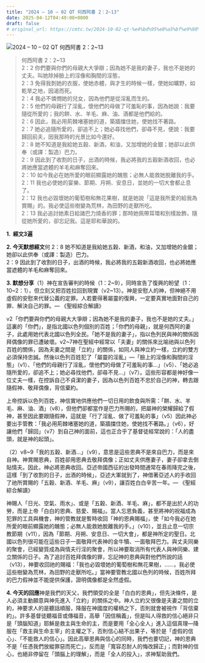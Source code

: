 ```yaml
---
title: "2024 – 10 – 02 QT 何西阿書 2：2~13"
date: 2025-04-12T04:49:08+0800
draft: false
# original_url: https://cmtc.tw/2024-10-02-qt-%e4%bd%95%e8%a5%bf%e9%98%bf%e6%9b%b8-2%ef%bc%9a213
---
```


![2024 – 10 – 02 QT 何西阿書 2：2~13](/images/qt.jpg  "2024 – 10 – 02 QT 何西阿書 2：2~13")

> 何西阿書 2：2~13  
> 2：2 你們要與你們的母親大大爭辯；因為她不是我的妻子，我也不是她的丈夫。叫她除掉臉上的淫像和胸間的淫態，  
> 2：3 免得我剝她的衣服，使她赤體，與才生的時候一樣，使她如曠野，如乾旱之地，因渴而死。  
> 2：4 我必不憐憫她的兒女，因為他們是從淫亂而生的。  
> 2：5 他們的母親行了淫亂，懷他們的母做了可羞恥的事，因為她說：我要隨從所愛的；我的餅、水、羊毛、麻、油、酒都是他們給的。  
> 2：6 因此，我必用荊棘堵塞她的道，築牆擋住她，使她找不著路。  
> 2：7 她必追隨所愛的，卻追不上；她必尋找他們，卻尋不見，便說：我要歸回前夫，因我那時的光景比如今還好。  
> 2：8 她不知道是我給她五穀、新酒，和油，又加增她的金銀；她卻以此供奉（或譯：製造）巴力。  
> 2：9 因此到了收割的日子，出酒的時候，我必將我的五穀新酒收回，也必將她應當遮體的羊毛和麻奪回來。  
> 2：10 如今我必在她所愛的眼前顯露她的醜態；必無人能救她脫離我的手。  
> 2：11 我也必使她的宴樂、節期、月朔、安息日，並她的一切大會都止息了。  
> 2：12 我也必毀壞她的葡萄樹和無花果樹，就是她說「這是我所愛的給我為賞賜」的。我必使這些樹變為荒林，為田野的走獸所吃。  
> 2：13 我必追討她素日給諸巴力燒香的罪；那時她佩帶耳環和別樣妝飾，隨從她所愛的，卻忘記我。這是耶和華說的。

**1.  經文3遍**

**2. 今天默想經文**何 2：8 她不知道是我給她五穀、新酒，和油，又加增她的金銀；她卻以此供奉（或譯：製造）巴力。  
2：9 因此到了收割的日子，出酒的時候，我必將我的五穀新酒收回，也必將她應當遮體的羊毛和麻奪回來。

**3. 默想分享**（1）神在宣告審判的時候（1：2~9），同時宣告了復興的盼望（1：10~2：1），但立刻又把百姓拉回到現實（v2~13）。神是安慰人的神，但神絕不用虛假的安慰來代替公義的定罪。人若要得著屬靈的復興，一定要真實地面對自己的罪、解決自己的罪。— 《聖經綜合解讀》

v2「你們要與你們的母親大大爭辯；因為她不是我的妻子，我也不是她的丈夫。」這裏的「你們」，是指北國以色列個別的百姓；「你們的母親」，就是何西阿的妻子，此處用她代表北國以色列全民。「她不是我的妻子」，指以色列民與神的關係因拜偶像的罪已遭破壞。v2~7神在聖經中經常以「夫妻」的關係來比喻祂與以色列百姓的關係，因為夫妻之間是「立約」的關係，如同人與神立約一樣，立約的雙方必須保持忠誠。然後以色列百姓犯了「屬靈的淫亂」—「臉上的淫像和胸間的淫態」（v1）、「他們的母親行了淫亂，懷他們的母做了可羞恥的事…」（v5）、「她必追隨所愛的，卻追不上；她必尋找他們，卻尋不見…」（v7）。這些形容都是神好像一位丈夫一樣，在控訴自己不貞潔的妻子，因為以色列百姓不忠於自己的神，轉去跟隨假神、敬拜偶像，背信棄約。

上帝控訴以色列百姓，神信實地供應他們一切日用的飲食與所需：「餅、水、羊毛、麻、油、酒」（v8），但他們卻都當作是巴力所賜的，把屬神的榮耀歸給了假神，甚至因此要跟隨假神，這就是「行了淫亂、做了可羞恥的事」（v5）因此神必要出手管教：「我必用荊棘堵塞她的道，築牆擋住她，使她找不著路。」（v6），好讓他們「歸回」（v7）到自己神的面前，這也正合乎了基督徒經常說的：「人的盡頭，就是神的起頭」。

（2）v8~9「我的五穀、新酒…」（v9），意思是這些恩典不是來自巴力，而是來自神。神賞賜恩典，百姓卻用恩典去敬拜偶像；正如丈夫供應妻子，妻子卻拿去倒貼情夫。因此，神必將恩典收回。亞述帝國西征的出發時間通常在春雨降完之後，這樣「到了收割的日子，出酒的時候」，亞述大軍就到了，神借著亞述人的手收回了祂所賞賜的「五穀、新酒、羊毛、麻」（v9），讓百姓白白辛苦一年。— 《聖經綜合解讀》

神賜人「日光、空氣、雨水」、或是「五穀、新酒、羊毛、麻」，都不是出於人的功勞，而是上帝「白白的恩典、慈愛、賜福」。當人忘恩負義，甚至將神的祝福成為犯罪的工具與機會，神的管教就是暫時收回「神的恩典賜福」，使「如今我必在她所愛的眼前顯露她的醜態；必無人能救她脫離我的手。」（v10），並且止息一切宗教節期（v11），因為「節期、月朔、安息日、一切大會」，都是神所定的聖日。北國以色列很可能在這些日子一面敬拜代表神的金牛犢、一面敬拜巴力。與丈夫同樂的聚會，已經變質成為與情夫行淫的聚會，所以神要取消所有代表人與神同樂、建立關係的日子。為了追討百姓拜偶像的罪，忘記神的恩典與對他們所說的話（v13），神要收回祂的賜福：「我也必毀壞她的葡萄樹和無花果樹，……，我必使這些樹變為荒林，為田野的走獸所吃。」當神要管教北國以色列的時候，百姓所拜的巴力假神並不能提供保護，證明偶像都是全然虛假。

**4. 今天的回應**神是我們的天父，我們領受的全是「白白的恩典」，但先決條件，是人必須主動願意與神先進入「立約」的關係之中。神人立約又很像是夫妻之間的立約，神要求人的是聽話順服，降服在神國度的權柄之下，否則就會被視作「背信棄約」。許多基督徒聽福音或傳福音，高舉「因信稱義」，但是叫人得救的信心絕非只是「頭腦知道」耶穌是救主與生命的主，而是要用「全心全人」進入這個真理—降服在「救主與生命主宰」的主權之下，否則信心結不出果子，等於是「虛假的信心」、「不能救人的信心」。因此高舉恩典與信心的同時，我們也要切記，神的恩典不是「任憑我們放縱罪惡而死亡」，反而是「寬容忍耐人的悔改歸正」；而對神的信心，也絕非停留在「頭腦上的理解」，而是「全人的投入」，求神幫助我們。